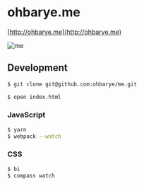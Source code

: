 # ohbarye.me

[http://ohbarye.me](http://ohbarye.me)

![me](https://cloud.githubusercontent.com/assets/1811616/21566624/fca372da-cee7-11e6-9b48-f3d1b215ddb6.gif)

## Development

```sh
$ git clone git@github.com:ohbarye/me.git

$ open index.html
```

### JavaScript

```sh
$ yarn
$ webpack --watch
```
### CSS

```sh
$ bi
$ compass watch
```

